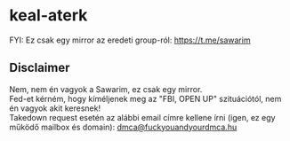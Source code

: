 # keal-aterk
  
FYI: Ez csak egy mirror az eredeti group-ról: https://t.me/sawarim
  
## Disclaimer
Nem, nem én vagyok a Sawarim, ez csak egy mirror.   
Fed-et kérném, hogy kíméljenek meg az "FBI, OPEN UP" szituációtól, nem én vagyok akit keresnek!    
Takedown request esetén az alábbi email címre kellene írni (igen, ez egy működő mailbox és domain): dmca@fuckyouandyourdmca.hu     
